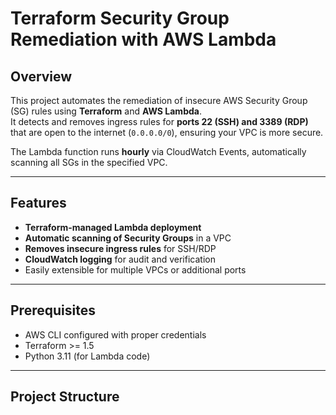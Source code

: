 # Terraform Security Group Remediation with AWS Lambda

## Overview

This project automates the remediation of insecure AWS Security Group (SG) rules using **Terraform** and **AWS Lambda**.  
It detects and removes ingress rules for **ports 22 (SSH) and 3389 (RDP)** that are open to the internet (`0.0.0.0/0`), ensuring your VPC is more secure.

The Lambda function runs **hourly** via CloudWatch Events, automatically scanning all SGs in the specified VPC.

---

## Features

- **Terraform-managed Lambda deployment**  
- **Automatic scanning of Security Groups** in a VPC  
- **Removes insecure ingress rules** for SSH/RDP  
- **CloudWatch logging** for audit and verification  
- Easily extensible for multiple VPCs or additional ports  

---

## Prerequisites

- AWS CLI configured with proper credentials  
- Terraform >= 1.5  
- Python 3.11 (for Lambda code)  

---

## Project Structure

